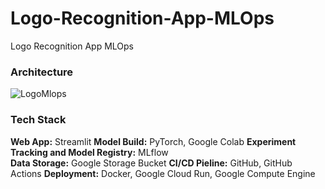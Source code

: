 # Logo-Recognition-App-MLOps
Logo Recognition App MLOps

### **Architecture**
![LogoMlops](https://github.com/user-attachments/assets/5d0ebe69-2cdc-4629-a464-44a5c3180cba)


### **Tech Stack**  
**Web App:** Streamlit
**Model Build:** PyTorch, Google Colab
**Experiment Tracking and Model Registry:** MLflow  
**Data Storage:** Google Storage Bucket
**CI/CD Pieline:** GitHub, GitHub Actions
**Deployment:** Docker, Google Cloud Run, Google Compute Engine
